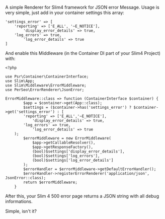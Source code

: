 A simple Renderer for Slim4 framework for JSON error Message. Usage is very simple, just add in your container settings this array:
```
'settings_error' => [
	'reporting' => ['E_ALL', '~E_NOTICE'],
        'display_error_details' => true,
	'log_errors' => true,
        'log_error_details' => true
]
```
And enable this Middleware (in the Container DI part of your Slim4 Project) with:
```
<?php

use Psr\Container\ContainerInterface;
use Slim\App;
use Slim\Middleware\ErrorMiddleware;
use PerSeo\ErrorRenderer\JsonError;

ErrorMiddleware::class => function (ContainerInterface $container) {
        $app = $container->get(App::class);
        $settings = ($container->has('settings_error') ? $container->get('settings_error') : [
		'reporting' => ['E_ALL','~E_NOTICE'],
        	'display_error_details' => true,
		'log_errors' => true,
        	'log_error_details' => true
	);
        $errorMiddleware = new ErrorMiddleware(
            $app->getCallableResolver(),
            $app->getResponseFactory(),
            (bool)$settings['display_error_details'],
            (bool)$settings['log_errors'],
            (bool)$settings['log_error_details']
        );
        $errorHandler = $errorMiddleware->getDefaultErrorHandler();
        $errorHandler->registerErrorRenderer('application/json', JsonError::class);
        return $errorMiddleware;
    }
```
After this, your Slim 4 500 error page returns a JSON string with all debug informations.

Simple, isn't it?
